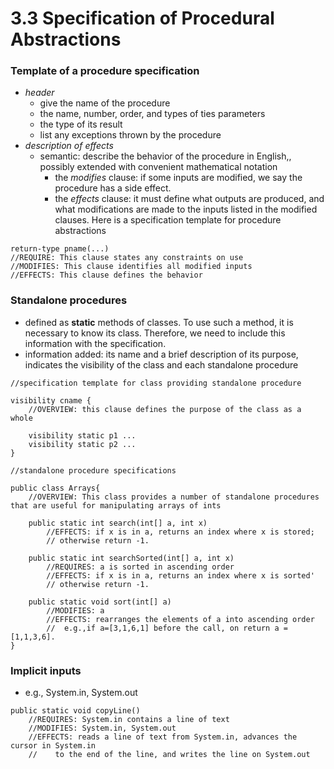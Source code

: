 3.3 Specification of Procedural Abstractions
============================================

### Template of a procedure specification
- *header*
	- give the name of the procedure
	- the name, number, order, and types of ties parameters
	- the type of its result
	- list any exceptions thrown by the procedure
- *description of effects*
	- semantic: describe the behavior of the procedure in English,, possibly extended with convenient mathematical notation
		- the *modifies* clause: if some inputs are modified, we say the procedure has a side effect. 
		- the *effects* clause: it must define what outputs are produced, and what modifications are made to the inputs listed in the modified clauses.
Here is a specification template for procedure abstractions
```
return-type pname(...)
//REQUIRE: This clause states any constraints on use
//MODIFIES: This clause identifies all modified inputs
//EFFECTS: This clause defines the behavior
```
	
### Standalone procedures
- defined as **static** methods of classes. To use such a method, it is necessary to know its class. Therefore, we need to include this information with the specification.
- information added: its name and a brief description of its purpose, indicates the visibility of the class and each standalone procedure
```
//specification template for class providing standalone procedure

visibility cname {
	//OVERVIEW: this clause defines the purpose of the class as a whole
	
	visibility static p1 ...
	visibility static p2 ...
}
```

```
//standalone procedure specifications

public class Arrays{
	//OVERVIEW: This class provides a number of standalone procedures that are useful for manipulating arrays of ints
	
	public static int search(int[] a, int x)
		//EFFECTS: if x is in a, returns an index where x is stored;
		// otherwise return -1.
		
	public static int searchSorted(int[] a, int x)
		//REQUIRES: a is sorted in ascending order
		//EFFECTS: if x is in a, returns an index where x is sorted'
		// otherwise return -1.
	
	public static void sort(int[] a)
		//MODIFIES: a
		//EFFECTS: rearranges the elements of a into ascending order
		//  e.g.,if a=[3,1,6,1] before the call, on return a = [1,1,3,6].
}
```

### Implicit inputs
- e.g., System.in, System.out
```
public static void copyLine()
	//REQUIRES: System.in contains a line of text
	//MODIFIES: System.in, System.out
	//EFFECTS: reads a line of text from System.in, advances the cursor in System.in  
	//    to the end of the line, and writes the line on System.out
```